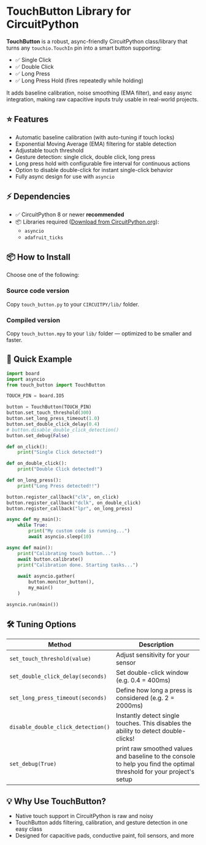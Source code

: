 # TouchButton Library for CircuitPython

**TouchButton** is a robust, async-friendly CircuitPython class/library that turns any `touchio.TouchIn` pin into a smart button supporting:

- ✅ Single Click
- ✅ Double Click
- ✅ Long Press
- ✅ Long Press Hold (fires repeatedly while holding)

It adds baseline calibration, noise smoothing (EMA filter), and easy async integration, making raw capacitive inputs truly usable in real-world projects.

## ⭐️ Features

- Automatic baseline calibration (with auto-tuning if touch locks)  
- Exponential Moving Average (EMA) filtering for stable detection  
- Adjustable touch threshold  
- Gesture detection: single click, double click, long press 
- Long press hold with configurable fire interval for continuous actions 
- Option to disable double-click for instant single-click behavior  
- Fully async design for use with `asyncio`

## ⚡️ Dependencies

- ✅ CircuitPython 8 or newer **recommended**  
- 📦 Libraries required ([Download from CircuitPython.org](https://circuitpython.org/libraries)):
  - `asyncio`
  - `adafruit_ticks`

## 📦 How to Install

Choose one of the following:

### Source code version  
Copy `touch_button.py` to your `CIRCUITPY/lib/` folder.

### Compiled version  
Copy `touch_button.mpy` to your `lib/` folder — optimized to be smaller and faster.

## 🧩 Quick Example

```python
import board
import asyncio
from touch_button import TouchButton

TOUCH_PIN = board.IO5

button = TouchButton(TOUCH_PIN)
button.set_touch_threshold(300)
button.set_long_press_timeout(1.0)
button.set_double_click_delay(0.4)
# button.disable_double_click_detection()
button.set_debug(False)

def on_click():
    print("Single Click detected!")

def on_double_click():
    print("Double Click detected!")

def on_long_press():
    print("Long Press detected!!")

button.register_callback("clk", on_click)
button.register_callback("dclk", on_double_click)
button.register_callback("lpr", on_long_press)

async def my_main():
    while True:
        print("My custom code is running...")
        await asyncio.sleep(10)

async def main():
    print("Calibrating touch button...")
    await button.calibrate()
    print("Calibration done. Starting tasks...")
    
    await asyncio.gather(
        button.monitor_button(),
        my_main()
    )

asyncio.run(main())
```

## 🛠️ Tuning Options

| Method                           | Description |
|----------------------------------|-------------|
| `set_touch_threshold(value)`     | Adjust sensitivity for your sensor |
| `set_double_click_delay(seconds)`| Set double-click window (e.g. 0.4 = 400ms) |
| `set_long_press_timeout(seconds)`| Define how long a press is considered (e.g. 2 = 2000ms) |
| `disable_double_click_detection()`| Instantly detect single touches. This disables the ability to detect double-clicks! |
| `set_debug(True)`                | print raw smoothed values and baseline to the console to help you find the optimal threshold for your project's setup |

## 💡 Why Use TouchButton?

- Native touch support in CircuitPython is raw and noisy  
- TouchButton adds filtering, calibration, and gesture detection in one easy class  
- Designed for capacitive pads, conductive paint, foil sensors, and more  

